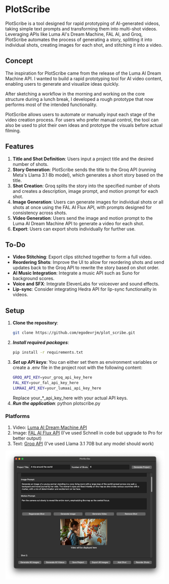 # PlotScribe

PlotScribe is a tool designed for rapid prototyping of AI-generated videos, taking simple text prompts and transforming them into multi-shot videos. Leveraging APIs like Luma AI's Dream Machine, FAL AI, and Groq, PlotScribe automates the process of generating a story, splitting it into individual shots, creating images for each shot, and stitching it into a video.

## Concept

The inspiration for PlotScribe came from the release of the Luma AI Dream Machine API. I wanted to build a rapid prototyping tool for AI video content, enabling users to generate and visualize ideas quickly.

After sketching a workflow in the morning and working on the core structure during a lunch break, I developed a rough prototype that now performs most of the intended functionality.

PlotScribe allows users to automate or manually input each stage of the video creation process. For users who prefer manual control, the tool can also be used to plot their own ideas and prototype the visuals before actual filming.

## Features

1. **Title and Shot Definition**: Users input a project title and the desired number of shots.
2. **Story Generation**: PlotScribe sends the title to the Groq API (running Meta's Llama 3.1 8b model), which generates a short story based on the title.
3. **Shot Creation**: Groq splits the story into the specified number of shots and creates a description, image prompt, and motion prompt for each shot.
4. **Image Generation**: Users can generate images for individual shots or all shots at once using the FAL AI Flux API, with prompts designed for consistency across shots.
5. **Video Generation**: Users send the image and motion prompt to the Luma AI Dream Machine API to generate a video for each shot.
6. **Export**: Users can export shots individually for further use.

## To-Do

- **Video Stitching**: Export clips stitched together to form a full video.
- **Reordering Shots**: Improve the UI to allow for reordering shots and send updates back to the Groq API to rewrite the story based on shot order.
- **AI Music Integration**: Integrate a music API such as Suno for background scores.
- **Voice and SFX**: Integrate ElevenLabs for voiceover and sound effects.
- **Lip-sync**: Consider integrating Hedra API for lip-sync functionality in videos.

## Setup

1. **Clone the repository**:
   ```bash
   git clone https://github.com/egodevrjm/plot_scribe.git
2. ***Install required packages***:
   ```bash
   pip install -r requirements.txt
3. ***Set up API keys***: You can either set them as environment variables or create a .env file in the project root with the following content:
   ```bash
   GROQ_API_KEY=your_groq_api_key_here
   FAL_KEY=your_fal_api_key_here
   LUMAAI_API_KEY=your_lumaai_api_key_here
   ```
   Replace your_*_api_key_here with your actual API keys.
4. ***Run the application***:
   python plotscribe.py

### Platforms

1. Video: [Luma AI Dream Machine API](https://lumalabs.ai/dream-machine/api)
2. Image: [FAL AI Flux API](https://fal.ai) (I've used Schnell in code but upgrade to Pro for better output)
3. Text: [Groq API](https://console.groq.com/docs/models) (I've used Llama 3.1 70B but any model should work)

![PlotScribe Screenshot](/ps_ss.png)
